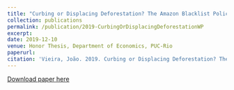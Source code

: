 ```yaml
---
title: "Curbing or Displacing Deforestation? The Amazon Blacklist Policy (Working Paper)"
collection: publications
permalink: /publication/2019-CurbingOrDisplacingDeforestationWP
excerpt: 
date: 2019-12-10
venue: Honor Thesis, Department of Economics, PUC-Rio
paperurl: 
citation: 'Vieira, João. 2019. Curbing or Displacing Deforestation? The Amazon Blacklist Policy. Working Paper.'
---
```


[Download paper here](http://jpgmv1998.github.io/files/2019-CurbingOrDisplacingDeforestationWP.pdf)

